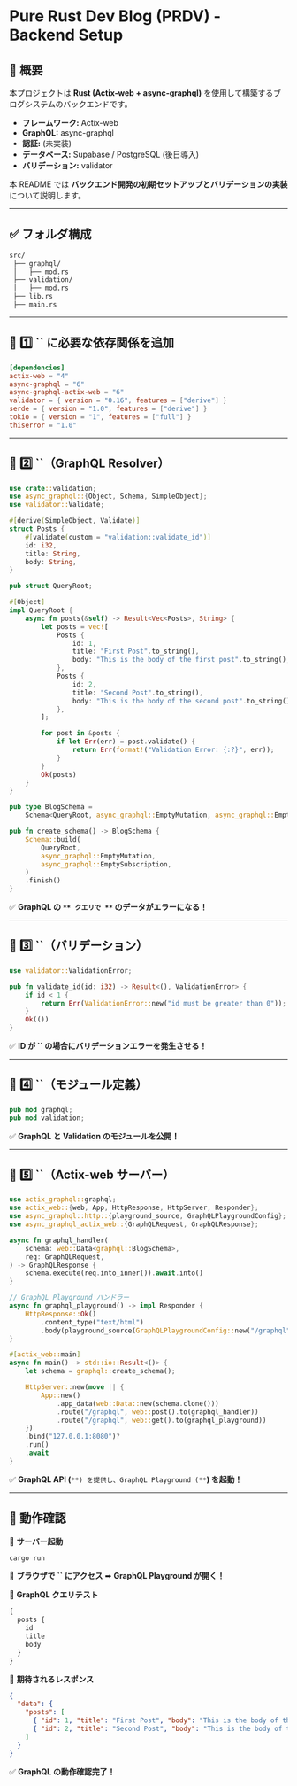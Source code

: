 # Pure Rust Dev Blog (PRDV) - Backend Setup

## 🚀 概要

本プロジェクトは **Rust (Actix-web + async-graphql)** を使用して構築するブログシステムのバックエンドです。

- **フレームワーク:** Actix-web
- **GraphQL:** async-graphql
- **認証:** (未実装)
- **データベース:** Supabase / PostgreSQL (後日導入)
- **バリデーション:** validator

本 README では **バックエンド開発の初期セットアップとバリデーションの実装** について説明します。

---

## ✅ フォルダ構成

```sh
src/
 ├── graphql/
 │   ├── mod.rs
 ├── validation/
 │   ├── mod.rs
 ├── lib.rs
 ├── main.rs
```

---

## **🔹 1️⃣ **``** に必要な依存関係を追加**

```toml
[dependencies]
actix-web = "4"
async-graphql = "6"
async-graphql-actix-web = "6"
validator = { version = "0.16", features = ["derive"] }
serde = { version = "1.0", features = ["derive"] }
tokio = { version = "1", features = ["full"] }
thiserror = "1.0"
```

---

## **🔹 2️⃣ **``**（GraphQL Resolver）**

```rust
use crate::validation;
use async_graphql::{Object, Schema, SimpleObject};
use validator::Validate;

#[derive(SimpleObject, Validate)]
struct Posts {
    #[validate(custom = "validation::validate_id")]
    id: i32,
    title: String,
    body: String,
}

pub struct QueryRoot;

#[Object]
impl QueryRoot {
    async fn posts(&self) -> Result<Vec<Posts>, String> {
        let posts = vec![
            Posts {
                id: 1,
                title: "First Post".to_string(),
                body: "This is the body of the first post".to_string(),
            },
            Posts {
                id: 2,
                title: "Second Post".to_string(),
                body: "This is the body of the second post".to_string(),
            },
        ];

        for post in &posts {
            if let Err(err) = post.validate() {
                return Err(format!("Validation Error: {:?}", err));
            }
        }
        Ok(posts)
    }
}

pub type BlogSchema =
    Schema<QueryRoot, async_graphql::EmptyMutation, async_graphql::EmptySubscription>;

pub fn create_schema() -> BlogSchema {
    Schema::build(
        QueryRoot,
        async_graphql::EmptyMutation,
        async_graphql::EmptySubscription,
    )
    .finish()
}
```

✅ **GraphQL の **``** クエリで **``** のデータがエラーになる！**

---

## **🔹 3️⃣ **``**（バリデーション）**

```rust
use validator::ValidationError;

pub fn validate_id(id: i32) -> Result<(), ValidationError> {
    if id < 1 {
        return Err(ValidationError::new("id must be greater than 0"));
    }
    Ok(())
}
```

✅ **ID が **``** の場合にバリデーションエラーを発生させる！**

---

## **🔹 4️⃣ **``**（モジュール定義）**

```rust
pub mod graphql;
pub mod validation;
```

✅ **GraphQL と Validation のモジュールを公開！**

---

## **🔹 5️⃣ **``**（Actix-web サーバー）**

```rust
use actix_graphql::graphql;
use actix_web::{web, App, HttpResponse, HttpServer, Responder};
use async_graphql::http::{playground_source, GraphQLPlaygroundConfig};
use async_graphql_actix_web::{GraphQLRequest, GraphQLResponse};

async fn graphql_handler(
    schema: web::Data<graphql::BlogSchema>,
    req: GraphQLRequest,
) -> GraphQLResponse {
    schema.execute(req.into_inner()).await.into()
}

// GraphQL Playground ハンドラー
async fn graphql_playground() -> impl Responder {
    HttpResponse::Ok()
        .content_type("text/html")
        .body(playground_source(GraphQLPlaygroundConfig::new("/graphql")))
}

#[actix_web::main]
async fn main() -> std::io::Result<()> {
    let schema = graphql::create_schema();

    HttpServer::new(move || {
        App::new()
            .app_data(web::Data::new(schema.clone()))
            .route("/graphql", web::post().to(graphql_handler))
            .route("/graphql", web::get().to(graphql_playground))
    })
    .bind("127.0.0.1:8080")?
    .run()
    .await
}
```

✅ **GraphQL API (**``**) を提供し、GraphQL Playground (**``**) を起動！**

---

## **🚀 動作確認**

📌 **サーバー起動**

```sh
cargo run
```

📌 **ブラウザで **``** にアクセス** ➡ **GraphQL Playground が開く！**

📌 **GraphQL クエリテスト**

```graphql
{
  posts {
    id
    title
    body
  }
}
```

📌 **期待されるレスポンス**

```json
{
  "data": {
    "posts": [
      { "id": 1, "title": "First Post", "body": "This is the body of the first post" },
      { "id": 2, "title": "Second Post", "body": "This is the body of the second post" }
    ]
  }
}
```

✅ **GraphQL の動作確認完了！**

